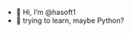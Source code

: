 - 👋 Hi, I’m @hasoft1
- 👀 trying to learn, maybe Python?

<!---
hasoft1/hasoft1 is a ✨ special ✨ repository because its `README.md` (this file) appears on your GitHub profile.
You can click the Preview link to take a look at your changes.
--->
